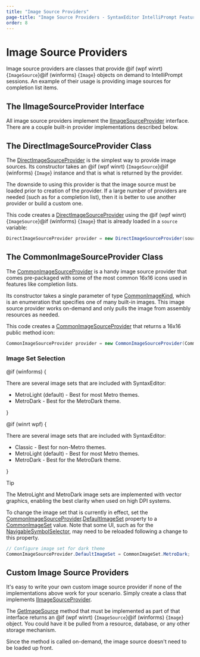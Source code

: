 ```yaml
---
title: "Image Source Providers"
page-title: "Image Source Providers - SyntaxEditor IntelliPrompt Features"
order: 8
---
```

# Image Source Providers

Image source providers are classes that provide @if (wpf winrt) {`ImageSource`}@if (winforms) {`Image`} objects on demand to IntelliPrompt sessions.  An example of their usage is providing image sources for completion list items.

## The IImageSourceProvider Interface

All image source providers implement the [IImageSourceProvider](xref:@ActiproUIRoot.Controls.SyntaxEditor.IntelliPrompt.IImageSourceProvider) interface.  There are a couple built-in provider implementations described below.

## The DirectImageSourceProvider Class

The [DirectImageSourceProvider](xref:@ActiproUIRoot.Controls.SyntaxEditor.IntelliPrompt.Implementation.DirectImageSourceProvider) is the simplest way to provide image sources.  Its constructor takes an @if (wpf winrt) {`ImageSource`}@if (winforms) {`Image`} instance and that is what is returned by the provider.

The downside to using this provider is that the image source must be loaded prior to creation of the provider.  If a large number of providers are needed (such as for a completion list), then it is better to use another provider or build a custom one.

This code creates a [DirectImageSourceProvider](xref:@ActiproUIRoot.Controls.SyntaxEditor.IntelliPrompt.Implementation.DirectImageSourceProvider) using the @if (wpf winrt) {`ImageSource`}@if (winforms) {`Image`} that is already loaded in a `source` variable:

```csharp
DirectImageSourceProvider provider = new DirectImageSourceProvider(source);
```

## The CommonImageSourceProvider Class

The [CommonImageSourceProvider](xref:@ActiproUIRoot.Controls.SyntaxEditor.IntelliPrompt.Implementation.CommonImageSourceProvider) is a handy image source provider that comes pre-packaged with some of the most common 16x16 icons used in features like completion lists.

Its constructor takes a single parameter of type [CommonImageKind](xref:@ActiproUIRoot.Controls.SyntaxEditor.IntelliPrompt.Implementation.CommonImageKind), which is an enumeration that specifies one of many built-in images.  This image source provider works on-demand and only pulls the image from assembly resources as needed.

This code creates a [CommonImageSourceProvider](xref:@ActiproUIRoot.Controls.SyntaxEditor.IntelliPrompt.Implementation.CommonImageSourceProvider) that returns a 16x16 public method icon:

```csharp
CommonImageSourceProvider provider = new CommonImageSourceProvider(CommonImageKind.MethodPublic);
```

### Image Set Selection

@if (winforms) {

There are several image sets that are included with SyntaxEditor:

- MetroLight (default) - Best for most Metro themes.
- MetroDark - Best for the MetroDark theme.

}

@if (winrt wpf) {

There are several image sets that are included with SyntaxEditor:

- Classic - Best for non-Metro themes.
- MetroLight (default) - Best for most Metro themes.
- MetroDark - Best for the MetroDark theme.

}

> [!TIP]
> The MetroLight and MetroDark image sets are implemented with vector graphics, enabling the best clarity when used on high DPI systems.

To change the image set that is currently in effect, set the [CommonImageSourceProvider](xref:@ActiproUIRoot.Controls.SyntaxEditor.IntelliPrompt.Implementation.CommonImageSourceProvider).[DefaultImageSet](xref:@ActiproUIRoot.Controls.SyntaxEditor.IntelliPrompt.Implementation.CommonImageSourceProvider.DefaultImageSet) property to a [CommonImageSet](xref:@ActiproUIRoot.Controls.SyntaxEditor.IntelliPrompt.Implementation.CommonImageSet) value.  Note that some UI, such as for the [NavigableSymbolSelector](navigable-symbol-selector.md), may need to be reloaded following a change to this property.

```csharp
// Configure image set for dark theme
CommonImageSourceProvider.DefaultImageSet = CommonImageSet.MetroDark;
```

## Custom Image Source Providers

It's easy to write your own custom image source provider if none of the implementations above work for your scenario.  Simply create a class that implements [IImageSourceProvider](xref:@ActiproUIRoot.Controls.SyntaxEditor.IntelliPrompt.IImageSourceProvider).

The [GetImageSource](xref:@ActiproUIRoot.Controls.SyntaxEditor.IntelliPrompt.IImageSourceProvider.GetImageSource*) method that must be implemented as part of that interface returns an @if (wpf winrt) {`ImageSource`}@if (winforms) {`Image`} object.  You could have it be pulled from a resource, database, or any other storage mechanism.

Since the method is called on-demand, the image source doesn't need to be loaded up front.
